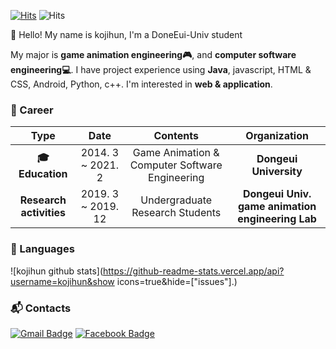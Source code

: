 [![Hits](https://hits.seeyoufarm.com/api/count/incr/badge.svg?url=https%3A%2F%2Fgithub.com%2Fkojihun&count_bg=%2379C83D&title_bg=%23555555&icon=&icon_color=%23E7E7E7&title=visitor&edge_flat=false)](https://hits.seeyoufarm.com)
![Hits](https://img.shields.io/github/followers/kojihun?label=Follow)

:wave: Hello! My name is kojihun, I'm a DoneEui-Univ student

 My major is **game animation engineering:video_game:**, and **computer software engineering:computer:**. I have project experience using **Java**, javascript, HTML & CSS, Android, Python, c++. I'm interested in **web & application**.

### :purple_heart: Career

| **Type** | **Date** | **Contents** | **Organization** |
|:--------:|:--------:|:--------:|:--------:|
| **:mortar_board: Education** | 2014. 3 ~ 2021. 2 | Game Animation & Computer Software Engineering | **Dongeui University** |
| **Research activities** | 2019. 3 ~ 2019. 12 | Undergraduate Research Students | **Dongeui Univ. game animation engineering Lab** |

### :diamond_shape_with_a_dot_inside: Languages

![kojihun github stats](https://github-readme-stats.vercel.app/api?username=kojihun&show icons=true&hide=["issues"].)

### :mailbox_with_mail: Contacts
[![Gmail Badge](https://img.shields.io/badge/Gmail-d14836?style=flat-square&logo=Gmail&logoColor=white&link=mailto:chr6502@gmail.com)](mailto:chr6502@gmail.com) [![Facebook Badge](https://img.shields.io/badge/facebook-1877f2?style=flat-square&logo=facebook&logoColor=white&link=https://www.facebook.com/profile.php?id=100006420872151)](https://www.facebook.com/profile.php?id=100006420872151)
